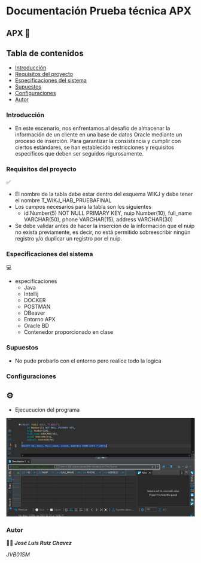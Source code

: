 # Documentación Prueba técnica APX

## APX  📑

## Tabla de contenidos
- [Introducción](#introducción)
- [Requisitos del proyecto ](#requisitos-del-proyecto)
- [Especificaciones del sistema ](#especificaciones-del-sistema)
- [Supuestos ](#supuestos)
- [Configuraciones ](#configuraciones)
- [Autor ](#autor)

### Introducción
- En este escenario, nos enfrentamos al desafío de almacenar la información de un cliente en una base de datos Oracle mediante un proceso de inserción. Para garantizar la consistencia y cumplir con ciertos estándares, se han establecido restricciones y requisitos específicos que deben ser seguidos rigurosamente.

        

### Requisitos del proyecto  
✅

- El nombre de la tabla debe estar dentro del esquema WIKJ y debe tener el nombre T_WIKJ_HAB_PRUEBAFINAL
- Los campos necesarios para la tabla son los siguientes
  - id Number(5) NOT NULL PRIMARY KEY, nuip Number(10), full_name VARCHAR(50), phone VARCHAR(15), address VARCHAR(30)
- Se debe validar antes de hacer la inserción de la información que el nuip no exista previamente, es decir, no está permitido sobreescribir ningún registro y/o duplicar un registro por el nuip.
  
 
    






### Especificaciones del sistema  
💻

- especificaciones
    - Java
    - Intellij
    - DOCKER
    - POSTMAN
    - DBeaver
    - Entorno APX
    - Oracle BD
    - Contenedor proporcionado en clase

### Supuestos 
- No pude probarlo con el entorno pero realice todo la logica



### Configuraciones 
##  **⚙️**

- Ejecucucion del programa
  
        

![captura1.png](captura1.png)




### Autor 
👨‍💻
***José Luis Ruiz Chavez***   

*JVB01SM*
